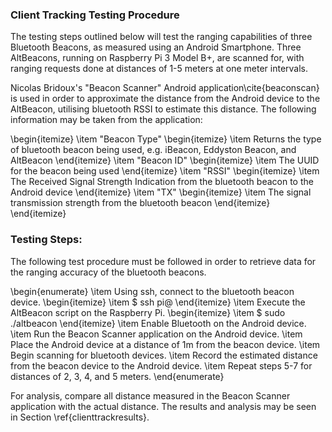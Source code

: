 ### Client Tracking Testing Procedure

The testing steps outlined below will test the ranging capabilities of three
Bluetooth Beacons, as measured using an Android Smartphone. Three AltBeacons,
running on Raspberry Pi 3 Model B+, are scanned for, with ranging requests done at
distances of 1-5 meters at one meter intervals.

Nicolas Bridoux's "Beacon Scanner" Android application\cite{beaconscan} is used in order to
approximate the distance from the Android device to the AltBeacon, utilising
bluetooth RSSI to estimate this distance. The following information may be taken
from the application:

\begin{itemize}
 \item "Beacon Type"
 \begin{itemize}
  \item Returns the type of bluetooth beacon being used, e.g. iBeacon,
  Eddyston Beacon, and AltBeacon
 \end{itemize}
 \item "Beacon ID"
 \begin{itemize}
  \item The UUID for the beacon being used
 \end{itemize}
 \item "RSSI"
 \begin{itemize}
  \item The Received Signal Strength Indication from the bluetooth beacon to
  the Android device
 \end{itemize}
 \item "TX"
 \begin{itemize}
  \item The signal transmission strength from the bluetooth beacon
 \end{itemize}
\end{itemize}


### Testing Steps:

The following test procedure must be followed in order to retrieve data for the
ranging accuracy of the bluetooth beacons.

\begin{enumerate}
 \item Using ssh, connect to the bluetooth beacon device.
 \begin{itemize}
  \item \$ ssh pi@<Beacon Device IP>
 \end{itemize}
 \item Execute the AltBeacon script on the Raspberry Pi.
 \begin{itemize}
  \item \$ sudo ./altbeacon
 \end{itemize}
 \item Enable Bluetooth on the Android device.
 \item Run the Beacon Scanner application on the Android device.
 \item Place the Android device at a distance of 1m from the beacon device.
 \item Begin scanning for bluetooth devices.
 \item Record the estimated distance from the beacon device to the Android
 device.
 \item Repeat steps 5-7 for distances of 2, 3, 4, and 5 meters.
\end{enumerate}

For analysis, compare all distance measured in the Beacon Scanner application
with the actual distance. The results and analysis may be seen in Section
\ref{clienttrackresults}.
